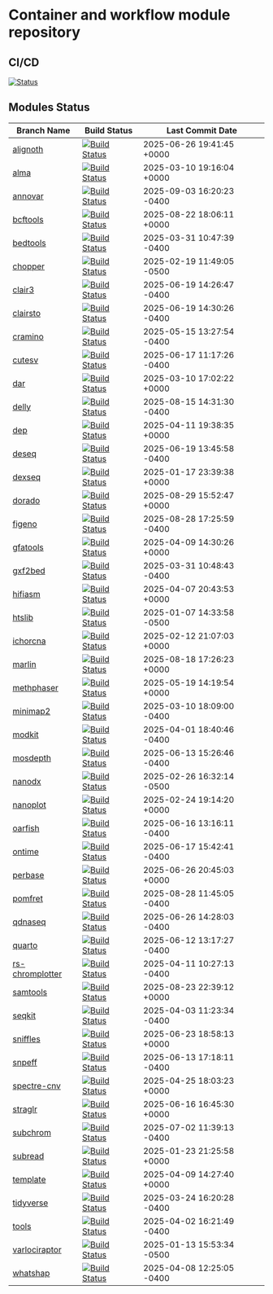 # Container and workflow module repository

## CI/CD

[![Status](https://github.com/chusj-pigu/wf-modules/actions/workflows/update-main.yml/badge.svg)](https://github.com/chusj-pigu/wf-modules/actions/workflows/update-main.yml)

## Modules Status

| Branch Name | Build Status | Last Commit Date |
|-------------|--------------|-------------------|
| [alignoth](https://github.com/chusj-pigu/wf-modules/tree/alignoth) | [![Build Status](https://github.com/chusj-pigu/wf-modules/actions/workflows/build-and-push.yml/badge.svg?branch=alignoth)](https://github.com/chusj-pigu/wf-modules/actions/workflows/build-and-push.yml?query=branch%3Aalignoth) | 2025-06-26 19:41:45 +0000 |
| [alma](https://github.com/chusj-pigu/wf-modules/tree/alma) | [![Build Status](https://github.com/chusj-pigu/wf-modules/actions/workflows/build-and-push.yml/badge.svg?branch=alma)](https://github.com/chusj-pigu/wf-modules/actions/workflows/build-and-push.yml?query=branch%3Aalma) | 2025-03-10 19:16:04 +0000 |
| [annovar](https://github.com/chusj-pigu/wf-modules/tree/annovar) | [![Build Status](https://github.com/chusj-pigu/wf-modules/actions/workflows/build-and-push.yml/badge.svg?branch=annovar)](https://github.com/chusj-pigu/wf-modules/actions/workflows/build-and-push.yml?query=branch%3Aannovar) | 2025-09-03 16:20:23 -0400 |
| [bcftools](https://github.com/chusj-pigu/wf-modules/tree/bcftools) | [![Build Status](https://github.com/chusj-pigu/wf-modules/actions/workflows/build-and-push.yml/badge.svg?branch=bcftools)](https://github.com/chusj-pigu/wf-modules/actions/workflows/build-and-push.yml?query=branch%3Abcftools) | 2025-08-22 18:06:11 +0000 |
| [bedtools](https://github.com/chusj-pigu/wf-modules/tree/bedtools) | [![Build Status](https://github.com/chusj-pigu/wf-modules/actions/workflows/build-and-push.yml/badge.svg?branch=bedtools)](https://github.com/chusj-pigu/wf-modules/actions/workflows/build-and-push.yml?query=branch%3Abedtools) | 2025-03-31 10:47:39 -0400 |
| [chopper](https://github.com/chusj-pigu/wf-modules/tree/chopper) | [![Build Status](https://github.com/chusj-pigu/wf-modules/actions/workflows/build-and-push.yml/badge.svg?branch=chopper)](https://github.com/chusj-pigu/wf-modules/actions/workflows/build-and-push.yml?query=branch%3Achopper) | 2025-02-19 11:49:05 -0500 |
| [clair3](https://github.com/chusj-pigu/wf-modules/tree/clair3) | [![Build Status](https://github.com/chusj-pigu/wf-modules/actions/workflows/build-and-push.yml/badge.svg?branch=clair3)](https://github.com/chusj-pigu/wf-modules/actions/workflows/build-and-push.yml?query=branch%3Aclair3) | 2025-06-19 14:26:47 -0400 |
| [clairsto](https://github.com/chusj-pigu/wf-modules/tree/clairsto) | [![Build Status](https://github.com/chusj-pigu/wf-modules/actions/workflows/build-and-push.yml/badge.svg?branch=clairsto)](https://github.com/chusj-pigu/wf-modules/actions/workflows/build-and-push.yml?query=branch%3Aclairsto) | 2025-06-19 14:30:26 -0400 |
| [cramino](https://github.com/chusj-pigu/wf-modules/tree/cramino) | [![Build Status](https://github.com/chusj-pigu/wf-modules/actions/workflows/build-and-push.yml/badge.svg?branch=cramino)](https://github.com/chusj-pigu/wf-modules/actions/workflows/build-and-push.yml?query=branch%3Acramino) | 2025-05-15 13:27:54 -0400 |
| [cutesv](https://github.com/chusj-pigu/wf-modules/tree/cutesv) | [![Build Status](https://github.com/chusj-pigu/wf-modules/actions/workflows/build-and-push.yml/badge.svg?branch=cutesv)](https://github.com/chusj-pigu/wf-modules/actions/workflows/build-and-push.yml?query=branch%3Acutesv) | 2025-06-17 11:17:26 -0400 |
| [dar](https://github.com/chusj-pigu/wf-modules/tree/dar) | [![Build Status](https://github.com/chusj-pigu/wf-modules/actions/workflows/build-and-push.yml/badge.svg?branch=dar)](https://github.com/chusj-pigu/wf-modules/actions/workflows/build-and-push.yml?query=branch%3Adar) | 2025-03-10 17:02:22 +0000 |
| [delly](https://github.com/chusj-pigu/wf-modules/tree/delly) | [![Build Status](https://github.com/chusj-pigu/wf-modules/actions/workflows/build-and-push.yml/badge.svg?branch=delly)](https://github.com/chusj-pigu/wf-modules/actions/workflows/build-and-push.yml?query=branch%3Adelly) | 2025-08-15 14:31:30 -0400 |
| [dep](https://github.com/chusj-pigu/wf-modules/tree/dep) | [![Build Status](https://github.com/chusj-pigu/wf-modules/actions/workflows/build-and-push.yml/badge.svg?branch=dep)](https://github.com/chusj-pigu/wf-modules/actions/workflows/build-and-push.yml?query=branch%3Adep) | 2025-04-11 19:38:35 +0000 |
| [deseq](https://github.com/chusj-pigu/wf-modules/tree/deseq) | [![Build Status](https://github.com/chusj-pigu/wf-modules/actions/workflows/build-and-push.yml/badge.svg?branch=deseq)](https://github.com/chusj-pigu/wf-modules/actions/workflows/build-and-push.yml?query=branch%3Adeseq) | 2025-06-19 13:45:58 -0400 |
| [dexseq](https://github.com/chusj-pigu/wf-modules/tree/dexseq) | [![Build Status](https://github.com/chusj-pigu/wf-modules/actions/workflows/build-and-push.yml/badge.svg?branch=dexseq)](https://github.com/chusj-pigu/wf-modules/actions/workflows/build-and-push.yml?query=branch%3Adexseq) | 2025-01-17 23:39:38 +0000 |
| [dorado](https://github.com/chusj-pigu/wf-modules/tree/dorado) | [![Build Status](https://github.com/chusj-pigu/wf-modules/actions/workflows/build-and-push.yml/badge.svg?branch=dorado)](https://github.com/chusj-pigu/wf-modules/actions/workflows/build-and-push.yml?query=branch%3Adorado) | 2025-08-29 15:52:47 +0000 |
| [figeno](https://github.com/chusj-pigu/wf-modules/tree/figeno) | [![Build Status](https://github.com/chusj-pigu/wf-modules/actions/workflows/build-and-push.yml/badge.svg?branch=figeno)](https://github.com/chusj-pigu/wf-modules/actions/workflows/build-and-push.yml?query=branch%3Afigeno) | 2025-08-28 17:25:59 -0400 |
| [gfatools](https://github.com/chusj-pigu/wf-modules/tree/gfatools) | [![Build Status](https://github.com/chusj-pigu/wf-modules/actions/workflows/build-and-push.yml/badge.svg?branch=gfatools)](https://github.com/chusj-pigu/wf-modules/actions/workflows/build-and-push.yml?query=branch%3Agfatools) | 2025-04-09 14:30:26 +0000 |
| [gxf2bed](https://github.com/chusj-pigu/wf-modules/tree/gxf2bed) | [![Build Status](https://github.com/chusj-pigu/wf-modules/actions/workflows/build-and-push.yml/badge.svg?branch=gxf2bed)](https://github.com/chusj-pigu/wf-modules/actions/workflows/build-and-push.yml?query=branch%3Agxf2bed) | 2025-03-31 10:48:43 -0400 |
| [hifiasm](https://github.com/chusj-pigu/wf-modules/tree/hifiasm) | [![Build Status](https://github.com/chusj-pigu/wf-modules/actions/workflows/build-and-push.yml/badge.svg?branch=hifiasm)](https://github.com/chusj-pigu/wf-modules/actions/workflows/build-and-push.yml?query=branch%3Ahifiasm) | 2025-04-07 20:43:53 +0000 |
| [htslib](https://github.com/chusj-pigu/wf-modules/tree/htslib) | [![Build Status](https://github.com/chusj-pigu/wf-modules/actions/workflows/build-and-push.yml/badge.svg?branch=htslib)](https://github.com/chusj-pigu/wf-modules/actions/workflows/build-and-push.yml?query=branch%3Ahtslib) | 2025-01-07 14:33:58 -0500 |
| [ichorcna](https://github.com/chusj-pigu/wf-modules/tree/ichorcna) | [![Build Status](https://github.com/chusj-pigu/wf-modules/actions/workflows/build-and-push.yml/badge.svg?branch=ichorcna)](https://github.com/chusj-pigu/wf-modules/actions/workflows/build-and-push.yml?query=branch%3Aichorcna) | 2025-02-12 21:07:03 +0000 |
| [marlin](https://github.com/chusj-pigu/wf-modules/tree/marlin) | [![Build Status](https://github.com/chusj-pigu/wf-modules/actions/workflows/build-and-push.yml/badge.svg?branch=marlin)](https://github.com/chusj-pigu/wf-modules/actions/workflows/build-and-push.yml?query=branch%3Amarlin) | 2025-08-18 17:26:23 +0000 |
| [methphaser](https://github.com/chusj-pigu/wf-modules/tree/methphaser) | [![Build Status](https://github.com/chusj-pigu/wf-modules/actions/workflows/build-and-push.yml/badge.svg?branch=methphaser)](https://github.com/chusj-pigu/wf-modules/actions/workflows/build-and-push.yml?query=branch%3Amethphaser) | 2025-05-19 14:19:54 +0000 |
| [minimap2](https://github.com/chusj-pigu/wf-modules/tree/minimap2) | [![Build Status](https://github.com/chusj-pigu/wf-modules/actions/workflows/build-and-push.yml/badge.svg?branch=minimap2)](https://github.com/chusj-pigu/wf-modules/actions/workflows/build-and-push.yml?query=branch%3Aminimap2) | 2025-03-10 18:09:00 -0400 |
| [modkit](https://github.com/chusj-pigu/wf-modules/tree/modkit) | [![Build Status](https://github.com/chusj-pigu/wf-modules/actions/workflows/build-and-push.yml/badge.svg?branch=modkit)](https://github.com/chusj-pigu/wf-modules/actions/workflows/build-and-push.yml?query=branch%3Amodkit) | 2025-04-01 18:40:46 -0400 |
| [mosdepth](https://github.com/chusj-pigu/wf-modules/tree/mosdepth) | [![Build Status](https://github.com/chusj-pigu/wf-modules/actions/workflows/build-and-push.yml/badge.svg?branch=mosdepth)](https://github.com/chusj-pigu/wf-modules/actions/workflows/build-and-push.yml?query=branch%3Amosdepth) | 2025-06-13 15:26:46 -0400 |
| [nanodx](https://github.com/chusj-pigu/wf-modules/tree/nanodx) | [![Build Status](https://github.com/chusj-pigu/wf-modules/actions/workflows/build-and-push.yml/badge.svg?branch=nanodx)](https://github.com/chusj-pigu/wf-modules/actions/workflows/build-and-push.yml?query=branch%3Ananodx) | 2025-02-26 16:32:14 -0500 |
| [nanoplot](https://github.com/chusj-pigu/wf-modules/tree/nanoplot) | [![Build Status](https://github.com/chusj-pigu/wf-modules/actions/workflows/build-and-push.yml/badge.svg?branch=nanoplot)](https://github.com/chusj-pigu/wf-modules/actions/workflows/build-and-push.yml?query=branch%3Ananoplot) | 2025-02-24 19:14:20 +0000 |
| [oarfish](https://github.com/chusj-pigu/wf-modules/tree/oarfish) | [![Build Status](https://github.com/chusj-pigu/wf-modules/actions/workflows/build-and-push.yml/badge.svg?branch=oarfish)](https://github.com/chusj-pigu/wf-modules/actions/workflows/build-and-push.yml?query=branch%3Aoarfish) | 2025-06-16 13:16:11 -0400 |
| [ontime](https://github.com/chusj-pigu/wf-modules/tree/ontime) | [![Build Status](https://github.com/chusj-pigu/wf-modules/actions/workflows/build-and-push.yml/badge.svg?branch=ontime)](https://github.com/chusj-pigu/wf-modules/actions/workflows/build-and-push.yml?query=branch%3Aontime) | 2025-06-17 15:42:41 -0400 |
| [perbase](https://github.com/chusj-pigu/wf-modules/tree/perbase) | [![Build Status](https://github.com/chusj-pigu/wf-modules/actions/workflows/build-and-push.yml/badge.svg?branch=perbase)](https://github.com/chusj-pigu/wf-modules/actions/workflows/build-and-push.yml?query=branch%3Aperbase) | 2025-06-26 20:45:03 +0000 |
| [pomfret](https://github.com/chusj-pigu/wf-modules/tree/pomfret) | [![Build Status](https://github.com/chusj-pigu/wf-modules/actions/workflows/build-and-push.yml/badge.svg?branch=pomfret)](https://github.com/chusj-pigu/wf-modules/actions/workflows/build-and-push.yml?query=branch%3Apomfret) | 2025-08-28 11:45:05 -0400 |
| [qdnaseq](https://github.com/chusj-pigu/wf-modules/tree/qdnaseq) | [![Build Status](https://github.com/chusj-pigu/wf-modules/actions/workflows/build-and-push.yml/badge.svg?branch=qdnaseq)](https://github.com/chusj-pigu/wf-modules/actions/workflows/build-and-push.yml?query=branch%3Aqdnaseq) | 2025-06-26 14:28:03 -0400 |
| [quarto](https://github.com/chusj-pigu/wf-modules/tree/quarto) | [![Build Status](https://github.com/chusj-pigu/wf-modules/actions/workflows/build-and-push.yml/badge.svg?branch=quarto)](https://github.com/chusj-pigu/wf-modules/actions/workflows/build-and-push.yml?query=branch%3Aquarto) | 2025-06-12 13:17:27 -0400 |
| [rs-chromplotter](https://github.com/chusj-pigu/wf-modules/tree/rs-chromplotter) | [![Build Status](https://github.com/chusj-pigu/wf-modules/actions/workflows/build-and-push.yml/badge.svg?branch=rs-chromplotter)](https://github.com/chusj-pigu/wf-modules/actions/workflows/build-and-push.yml?query=branch%3Ars-chromplotter) | 2025-04-11 10:27:13 -0400 |
| [samtools](https://github.com/chusj-pigu/wf-modules/tree/samtools) | [![Build Status](https://github.com/chusj-pigu/wf-modules/actions/workflows/build-and-push.yml/badge.svg?branch=samtools)](https://github.com/chusj-pigu/wf-modules/actions/workflows/build-and-push.yml?query=branch%3Asamtools) | 2025-08-23 22:39:12 +0000 |
| [seqkit](https://github.com/chusj-pigu/wf-modules/tree/seqkit) | [![Build Status](https://github.com/chusj-pigu/wf-modules/actions/workflows/build-and-push.yml/badge.svg?branch=seqkit)](https://github.com/chusj-pigu/wf-modules/actions/workflows/build-and-push.yml?query=branch%3Aseqkit) | 2025-04-03 11:23:34 -0400 |
| [sniffles](https://github.com/chusj-pigu/wf-modules/tree/sniffles) | [![Build Status](https://github.com/chusj-pigu/wf-modules/actions/workflows/build-and-push.yml/badge.svg?branch=sniffles)](https://github.com/chusj-pigu/wf-modules/actions/workflows/build-and-push.yml?query=branch%3Asniffles) | 2025-06-23 18:58:13 +0000 |
| [snpeff](https://github.com/chusj-pigu/wf-modules/tree/snpeff) | [![Build Status](https://github.com/chusj-pigu/wf-modules/actions/workflows/build-and-push.yml/badge.svg?branch=snpeff)](https://github.com/chusj-pigu/wf-modules/actions/workflows/build-and-push.yml?query=branch%3Asnpeff) | 2025-06-13 17:18:11 -0400 |
| [spectre-cnv](https://github.com/chusj-pigu/wf-modules/tree/spectre-cnv) | [![Build Status](https://github.com/chusj-pigu/wf-modules/actions/workflows/build-and-push.yml/badge.svg?branch=spectre-cnv)](https://github.com/chusj-pigu/wf-modules/actions/workflows/build-and-push.yml?query=branch%3Aspectre-cnv) | 2025-04-25 18:03:23 +0000 |
| [straglr](https://github.com/chusj-pigu/wf-modules/tree/straglr) | [![Build Status](https://github.com/chusj-pigu/wf-modules/actions/workflows/build-and-push.yml/badge.svg?branch=straglr)](https://github.com/chusj-pigu/wf-modules/actions/workflows/build-and-push.yml?query=branch%3Astraglr) | 2025-06-16 16:45:30 +0000 |
| [subchrom](https://github.com/chusj-pigu/wf-modules/tree/subchrom) | [![Build Status](https://github.com/chusj-pigu/wf-modules/actions/workflows/build-and-push.yml/badge.svg?branch=subchrom)](https://github.com/chusj-pigu/wf-modules/actions/workflows/build-and-push.yml?query=branch%3Asubchrom) | 2025-07-02 11:39:13 -0400 |
| [subread](https://github.com/chusj-pigu/wf-modules/tree/subread) | [![Build Status](https://github.com/chusj-pigu/wf-modules/actions/workflows/build-and-push.yml/badge.svg?branch=subread)](https://github.com/chusj-pigu/wf-modules/actions/workflows/build-and-push.yml?query=branch%3Asubread) | 2025-01-23 21:25:58 +0000 |
| [template](https://github.com/chusj-pigu/wf-modules/tree/template) | [![Build Status](https://github.com/chusj-pigu/wf-modules/actions/workflows/build-and-push.yml/badge.svg?branch=template)](https://github.com/chusj-pigu/wf-modules/actions/workflows/build-and-push.yml?query=branch%3Atemplate) | 2025-04-09 14:27:40 +0000 |
| [tidyverse](https://github.com/chusj-pigu/wf-modules/tree/tidyverse) | [![Build Status](https://github.com/chusj-pigu/wf-modules/actions/workflows/build-and-push.yml/badge.svg?branch=tidyverse)](https://github.com/chusj-pigu/wf-modules/actions/workflows/build-and-push.yml?query=branch%3Atidyverse) | 2025-03-24 16:20:28 -0400 |
| [tools](https://github.com/chusj-pigu/wf-modules/tree/tools) | [![Build Status](https://github.com/chusj-pigu/wf-modules/actions/workflows/build-and-push.yml/badge.svg?branch=tools)](https://github.com/chusj-pigu/wf-modules/actions/workflows/build-and-push.yml?query=branch%3Atools) | 2025-04-02 16:21:49 -0400 |
| [varlociraptor](https://github.com/chusj-pigu/wf-modules/tree/varlociraptor) | [![Build Status](https://github.com/chusj-pigu/wf-modules/actions/workflows/build-and-push.yml/badge.svg?branch=varlociraptor)](https://github.com/chusj-pigu/wf-modules/actions/workflows/build-and-push.yml?query=branch%3Avarlociraptor) | 2025-01-13 15:53:34 -0500 |
| [whatshap](https://github.com/chusj-pigu/wf-modules/tree/whatshap) | [![Build Status](https://github.com/chusj-pigu/wf-modules/actions/workflows/build-and-push.yml/badge.svg?branch=whatshap)](https://github.com/chusj-pigu/wf-modules/actions/workflows/build-and-push.yml?query=branch%3Awhatshap) | 2025-04-08 12:25:05 -0400 |
